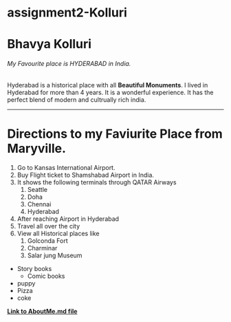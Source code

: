 # assignment2-Kolluri
# Bhavya Kolluri
###### My Favourite place is HYDERABAD in India.
Hyderabad is a historical place with all **Beautiful Monuments**. I lived in Hyderabad for more than 4 years. It is a wonderful experience. It has the perfect blend of modern and cultrually rich india.

***

# Directions to my Faviurite Place from Maryville.
1. Go to Kansas International Airport.
2. Buy Flight ticket to Shamshabad Airport in India.
3. It shows the following terminals through QATAR Airways
    1. Seattle
    2. Doha
    3. Chennai
    4. Hyderabad
1. After reaching Airport in Hyderabad
2. Travel all over the city
3. View all Historical places like
    1. Golconda Fort
    2. Charminar
    3. Salar jung Museum
* Story books
    * Comic books
* puppy
* Pizza
* coke

**[Link to AboutMe.md file](https://github.com/BhavyaKolluri/assignment2-Kolluri/blob/main/AboutMe.md)**